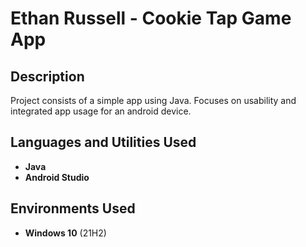 <h1>Ethan Russell - Cookie Tap Game App</h1>

<h2>Description</h2>
Project consists of a simple app using Java. Focuses on usability and integrated app usage for an android device.
<br />

<h2>Languages and Utilities Used</h2>

- <b>Java</b>
- <b>Android Studio</b>

<h2>Environments Used </h2>

- <b>Windows 10</b> (21H2)
